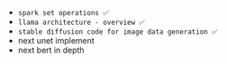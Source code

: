 ## 
- `spark set operations ✅`
- `llama architecture - overview ✅`
- `stable diffusion code for image data generation ✅`
- next unet implement
- next bert in depth
